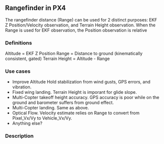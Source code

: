 ## Rangefinder in PX4
The rangefinder distance (Range) can be used for 2 distinct purposes: EKF Z Position/Velocity observation, and Terrain Height observation. When the Range is used for EKF observation, the Position observation is relative

### Definitions
Altitude = EKF Z Position
Range = Distance to ground (kinematically consistent, gated)
Terrain Height = Altitude - Range

### Use cases
- Improve Altitude Hold stabilization from wind gusts, GPS errors, and vibration.
- Fixed wing landing. Terrain Height is imporant for glide slope.
- Multi-Copter takeoff height accuracy. GPS accuracy is poor while on the ground and barometer suffers from ground effect.
- Multi-Copter landing. Same as above.
- Optical Flow. Velocity estimate relies on Range to convert from Pixel_Vx/Vy to Vehicle_Vx/Vy.
- Anything else?

### Description

